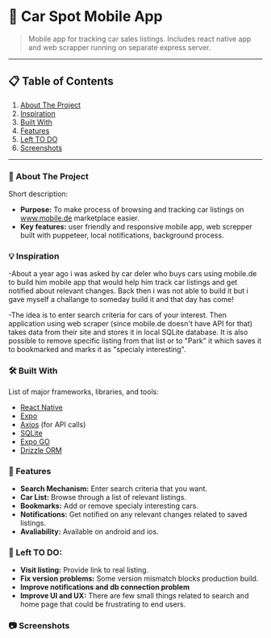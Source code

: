 # 👋 Car Spot Mobile App

> Mobile app for tracking car sales listings. Includes react native app and web scrapper running on separate express server.

---
## 📋 Table of Contents

1. [About The Project](#about)
2. [Inspiration](#inspiration)
3. [Built With](#built)  
4. [Features](#features)  
5. [Left TO DO](#todo)  
6. [Screenshots](#screenshots)  
---

<a name="about"></a>
### 📖 About The Project

Short description:
- **Purpose:** To make process of browsing and tracking car listings on www.mobile.de marketplace easier.
- **Key features:** user friendly and responsive mobile app, web screpper built with puppeteer, local notifications, background process.

<a name="inspiration"></a>
### 💡 Inspiration
-About a year ago i was asked by car deler who buys cars using mobile.de to build him mobile app that would help him track car listings and get notified about relevant changes. Back then i was not able to build it but i gave myself a challange to someday build it and that day has come!

-The idea is to enter search criteria for cars of your interest. Then application using web scraper (since mobile.de doesn't have API for that) takes data from their site and stores it in local SQLite database. It is also possible to remove specific listing from that list or to "Park" it which saves it to bookmarked and marks it as "specialy interesting".

<a name="built"></a>
### 🛠️ Built With

List of major frameworks, libraries, and tools:
- [React Native](https://reactnative.dev/)
- [Expo](https://expo.dev/)
- [Axios](https://github.com/axios/axios) (for API calls)
- [SQLite](https://sqlite.org/)
- [Expo GO](https://expo.dev/go)
- [Drizzle ORM](https://orm.drizzle.team/)

<a name="features"></a>
### 📱 Features

- **Search Mechanism:** Enter search criteria that you want.
- **Car List:** Browse through a list of relevant listings.
- **Bookmarks:** Add or remove specialy interesting cars.
- **Notifications:** Get notified on any relevant changes related to saved listings.
- **Avaliability:** Available on android and ios.

<a name="todo"></a>
### 📖 Left TO DO:
- **Visit listing:** Provide link to real listing.
- **Fix version problems:** Some version mismatch blocks production build.
- **Improve notifications and db connection problem**
- **Improve UI and UX:** There are few small things related to search and home page that could be frustrating to end users.
<a name="screenshots"></a>
### 📷 Screenshots
